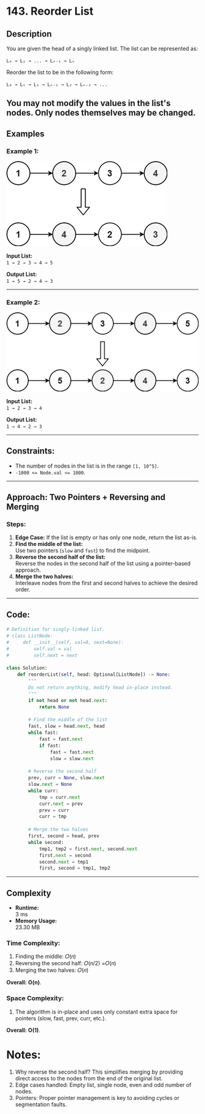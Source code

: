 # 143. Reorder List

## Description
You are given the head of a singly linked list. The list can be represented as:  

`L₀ → L₁ → ... → Lₙ₋₁ → Lₙ`

Reorder the list to be in the following form:  

`L₀ → Lₙ → L₁ → Lₙ₋₁ → L₂ → Lₙ₋₂ → ...`

You may not modify the values in the list's nodes. Only nodes themselves may be changed.
---

## Examples

### Example 1:

![1](1.jpg)

**Input List:**  
`1 → 2 → 3 → 4 → 5`

**Output List:**  
`1 → 5 → 2 → 4 → 3`

---

### Example 2:

![1](2.jpg)

**Input List:**  
`1 → 2 → 3 → 4`

**Output List:**  
`1 → 4 → 2 → 3`


---

## Constraints:
- The number of nodes in the list is in the range `[1, 10^5]`.
- `-1000 <= Node.val <= 1000`.

---

## Approach: Two Pointers + Reversing and Merging

### Steps:
1. **Edge Case:** If the list is empty or has only one node, return the list as-is.
2. **Find the middle of the list:**  
   Use two pointers (`slow` and `fast`) to find the midpoint.
3. **Reverse the second half of the list:**  
   Reverse the nodes in the second half of the list using a pointer-based approach.
4. **Merge the two halves:**  
   Interleave nodes from the first and second halves to achieve the desired order.

---

## Code:
```python
# Definition for singly-linked list.
# class ListNode:
#     def __init__(self, val=0, next=None):
#         self.val = val
#         self.next = next

class Solution:
    def reorderList(self, head: Optional[ListNode]) -> None:
        """
        Do not return anything, modify head in-place instead.
        """
        if not head or not head.next:
            return None
        
        # Find the middle of the list
        fast, slow = head.next, head
        while fast:
            fast = fast.next
            if fast:
                fast = fast.next
                slow = slow.next

        # Reverse the second half
        prev, curr = None, slow.next
        slow.next = None
        while curr:
            tmp = curr.next
            curr.next = prev
            prev = curr
            curr = tmp

        # Merge the two halves
        first, second = head, prev
        while second:
            tmp1, tmp2 = first.next, second.next
            first.next = second
            second.next = tmp1
            first, second = tmp1, tmp2

```

---

## Complexity
- **Runtime:**  
  3 ms
- **Memory Usage:**  
  23.30 MB

### Time Complexity:
1. Finding the middle: 𝑂(𝑛)
2. Reversing the second half: 𝑂(𝑛/2) =𝑂(𝑛)
3. Merging the two halves: 𝑂(𝑛)

**Overall:** **O(n)**.

### Space Complexity:
1. The algorithm is in-place and uses only constant extra space for pointers (slow, fast, prev, curr, etc.).

**Overall:** **O(1)**.

# Notes:
1. Why reverse the second half? This simplifies merging by providing direct access to the nodes from the end of the original list.
2. Edge cases handled: Empty list, single node, even and odd number of nodes.
3. Pointers: Proper pointer management is key to avoiding cycles or segmentation faults.